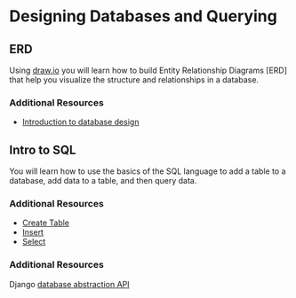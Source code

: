 # Designing Databases and Querying

## ERD

Using [draw.io](http://www.draw.io) you will learn how to build Entity Relationship Diagrams [ERD] that help you visualize the structure and relationships in a database.

### Additional Resources

* [Introduction to database design](http://www.datanamic.com/support/lt-dez005-introduction-db-modeling.html)

## Intro to SQL

You will learn how to use the basics of the SQL language to add a table to a database, add data to a table, and then query data.

### Additional Resources

* [Create Table](https://www.techonthenet.com/sqlite/tables/create_table.php)
* [Insert](https://www.techonthenet.com/sqlite/insert.php)
* [Select](https://www.techonthenet.com/sqlite/select.php)

### Additional Resources

Django [database abstraction API](https://docs.djangoproject.com/en/1.10/topics/db/queries/)